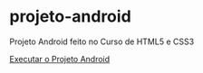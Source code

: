 # projeto-android
 Projeto Android feito no Curso de HTML5 e CSS3

 <a href="https://luisgarduci.github.io/projeto-android/index001"> Executar o Projeto Android
